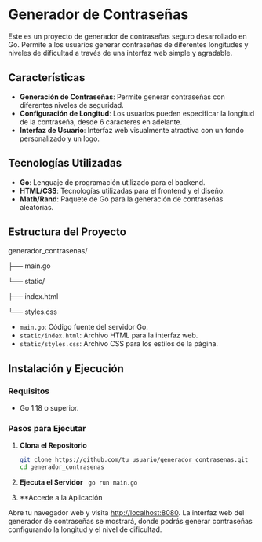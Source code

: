 # Generador de Contraseñas

Este es un proyecto de generador de contraseñas seguro desarrollado en Go. Permite a los usuarios generar contraseñas de diferentes longitudes y niveles de dificultad a través de una interfaz web simple y agradable.

## Características

- **Generación de Contraseñas**: Permite generar contraseñas con diferentes niveles de seguridad.
- **Configuración de Longitud**: Los usuarios pueden especificar la longitud de la contraseña, desde 6 caracteres en adelante.
- **Interfaz de Usuario**: Interfaz web visualmente atractiva con un fondo personalizado y un logo.

## Tecnologías Utilizadas

- **Go**: Lenguaje de programación utilizado para el backend.
- **HTML/CSS**: Tecnologías utilizadas para el frontend y el diseño.
- **Math/Rand**: Paquete de Go para la generación de contraseñas aleatorias.

## Estructura del Proyecto

generador_contrasenas/

├── main.go

└── static/

├── index.html

└── styles.css


- `main.go`: Código fuente del servidor Go.
- `static/index.html`: Archivo HTML para la interfaz web.
- `static/styles.css`: Archivo CSS para los estilos de la página.

## Instalación y Ejecución

### Requisitos

- Go 1.18 o superior.

### Pasos para Ejecutar

1. **Clona el Repositorio**

   ```bash
   git clone https://github.com/tu_usuario/generador_contrasenas.git
   cd generador_contrasenas

2. **Ejecuta el Servidor**
  ``` go run main.go```


3. **Accede a la Aplicación

Abre tu navegador web y visita [http://localhost:8080](http://localhost:8080). La interfaz web del generador de contraseñas se mostrará, donde podrás generar contraseñas configurando la longitud y el nivel de dificultad.
